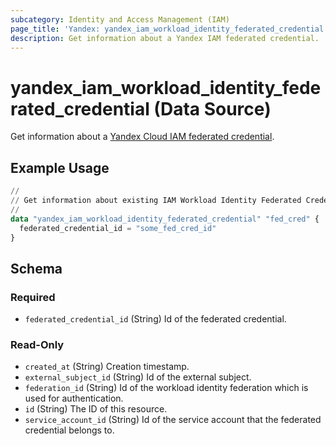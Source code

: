 ```yaml
---
subcategory: Identity and Access Management (IAM)
page_title: 'Yandex: yandex_iam_workload_identity_federated_credential'
description: Get information about a Yandex IAM federated credential.
---
```


# yandex_iam_workload_identity_federated_credential (Data Source)

Get information about a [Yandex Cloud IAM federated credential](https://yandex.cloud/docs/iam/concepts/workload-identity#federated-credentials).

## Example Usage

```terraform
//
// Get information about existing IAM Workload Identity Federated Credential.
//
data "yandex_iam_workload_identity_federated_credential" "fed_cred" {
  federated_credential_id = "some_fed_cred_id"
}
```

<!-- schema generated by tfplugindocs -->
## Schema

### Required

- `federated_credential_id` (String) Id of the federated credential.

### Read-Only

- `created_at` (String) Creation timestamp.
- `external_subject_id` (String) Id of the external subject.
- `federation_id` (String) Id of the workload identity federation which is used for authentication.
- `id` (String) The ID of this resource.
- `service_account_id` (String) Id of the service account that the federated credential belongs to.


